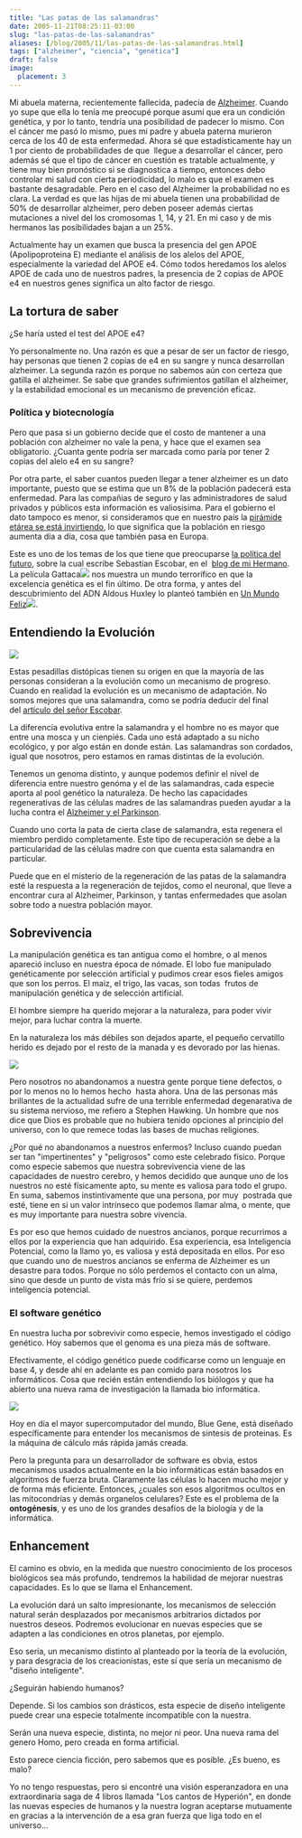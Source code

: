 ```yaml
---
title: "Las patas de las salamandras"
date: 2005-11-21T08:25:11-03:00
slug: "las-patas-de-las-salamandras"
aliases: [/blog/2005/11/las-patas-de-las-salamandras.html]
tags: ["alzheimer", "ciencia", "genética"]
draft: false
image:
  placement: 3
---
```


Mi abuela materna, recientemente fallecida, padecía
de [Alzheimer](http://es.wikipedia.org/wiki/Alzheimer). Cuando yo supe
que ella lo tenía me preocupé porque asumí que era un condición
genética, y por lo tanto, tendría una posibilidad de padecer lo mismo.
Con el cáncer me pasó lo mismo, pues mi padre y abuela paterna murieron
cerca de los 40 de esta enfermedad. Ahora sé que estadísticamente hay un
1 por ciento de probabilidades de que  llegue a desarrollar el cáncer,
pero además sé que el tipo de cáncer en cuestión
es tratable actualmente, y tiene muy bien pronóstico si se diagnostica a
tiempo, entonces debo controlar mi salud con cierta periodicidad, lo
malo es que el examen es bastante desagradable. Pero en el caso del
Alzheimer la probabilidad no es clara. La verdad es que las hijas de mi
abuela tienen una probabilidad de 50% de desarrollar alzheimer, pero
deben poseer además ciertas mutaciones a nivel del los cromosomas 1, 14,
y 21. En mi caso y de mis hermanos las posibilidades bajan a un 25%.

Actualmente hay un examen que busca la presencia del gen APOE
(Apolipoproteina E) mediante el análisis de los alelos del APOE,
especialmente la variedad del APOE e4. Cómo todos heredamos los alelos
APOE de cada uno de nuestros padres, la presencia de 2 copias de APOE e4
en nuestros genes significa un alto factor de riesgo.

## La tortura de saber

¿Se haría usted el test del APOE e4?

Yo personalmente no. Una razón es que a pesar de ser un factor de
riesgo, hay personas que tienen 2 copias de e4 en su sangre y nunca
desarrollan alzheimer. La segunda razón es porque no sabemos aún con
certeza que gatilla el alzheimer. Se sabe que grandes sufrimientos
gatillan el alzheimer, y la estabilidad emocional es un mecanismo de
prevención eficaz.

### Política y biotecnología

Pero que pasa si un gobierno decide que el costo de mantener a una
población con alzheimer no vale la pena, y hace que el examen sea
obligatorio. ¿Cuanta gente podría ser marcada como paría por tener 2
copias del alelo e4 en su sangre?

Por otra parte, el saber cuantos pueden llegar a tener alzheimer es un
dato importante, puesto que se estima que un 8% de la población padecerá
esta enfermedad. Para las compañias de seguro y las administradores de
salud privados y públicos esta información es valiosisima. Para el
gobierno el dato tampoco es menor, si consideramos que en nuestro país
la [pirámide etárea se está invirtiendo](http://www.censo2000.cl/), lo
que significa que la población en riesgo aumenta día a día, cosa que
también pasa en Europa.

Este es uno de los temas de los que tiene que preocuparse 
[la política del futuro](http://www.ricardodiaz.org/archives/2005/11/futuro_politico.html),
sobre la cual escribe Sebastían Escobar, en el 
[blog de mi Hermano](http://www.ricardodiaz.org/). 
La película Gattaca![](http://www.assoc-amazon.com/e/ir?t=lanaturaledel-20&l=ur2&o=1)
nos muestra un mundo terrorífico en que la excelencia genética es el fin
último. De otra forma, y antes del descubrimiento del ADN Aldous Huxley
lo planteó también en [Un Mundo Feliz](http://www.amazon.com/exec/obidos/redirect?link_code=ur2&tag=lanaturaledel-20&camp=1789&creative=9325&path=http://www.amazon.com/gp/product/9871138512?v=glance%26n=283155%26n=507846%26s=books%26v=glance)![](http://www.assoc-amazon.com/e/ir?t=lanaturaledel-20&l=ur2&o=1).

## Entendiendo la Evolución 

![](Salamandra.jpg)

Estas pesadillas distópicas tienen su origen en que la mayoría de las personas
consideran a la evolución como un mecanismo de progreso. Cuando en
realidad la evolución es un mecanismo de adaptación. No somos mejores
que una salamandra, como se podría deducir del final del [artículo del
señor Escobar](http://www.ricardodiaz.org/archives/2005/11/futuro_politico.html).

La diferencia evolutiva entre la salamandra y el hombre no es mayor que
entre una mosca y un cienpiés. Cada uno está adaptado a su nicho
ecológico, y por algo están en donde están. Las salamandras son
cordados, igual que nosotros, pero estamos en ramas distintas de la
evolución.

Tenemos un genoma distinto, y aunque podemos definir el nivel de
diferencia entre nuestro genóma y el de las salamandras, cada especie
aporta al pool genético la naturaleza. De hecho las capacidades
regenerativas de las células madres de las salamandras pueden ayudar a
la lucha contra el [Alzheimer y el Parkinson](http://www.astroseti.org/vernew.php?codigo=208).

Cuando uno corta la pata de cierta clase de salamandra, esta regenera el
miembro perdido completamente. Este tipo de recuperación se debe a la
particularidad de las células madre con que cuenta esta salamandra en
particular.

Puede que en el misterio de la regeneración de las patas de la
salamandra esté la respuesta a la regeneración de tejidos, como el
neuronal, que lleve a encontrar cura al Alzheimer, Parkinson, y tantas
enfermedades que asolan sobre todo a nuestra población mayor.

## Sobrevivencia

La manipulación genética es tan antigua como el hombre, o al menos
apareció incluso en nuestra época de nómade. El lobo fue manipulado
genéticamente por selección artificial y pudimos crear esos fieles
amigos que son los perros. El maiz, el trigo, las vacas, son todas 
frutos de manipulación genética y de selección artificial.

El hombre siempre ha querido mejorar a la naturaleza, para poder vivir
mejor, para luchar contra la muerte.

En la naturaleza los más débiles son dejados aparte, el pequeño
cervatillo herido es dejado por el resto de la manada y es devorado por
las hienas.

![](stephen-hawking.jpg)

Pero nosotros no abandonamos a nuestra gente porque tiene defectos, o por lo
menos no lo hemos hecho  hasta ahora. Una de las personas más brillantes
de la actualidad sufre de una terrible enfermedad degenarativa de su
sistema nervioso, me refiero a Stephen Hawking.
Un hombre que nos dice que Dios es probable que no hubiera tenido
opciones al principio del universo, con lo que remece todas las bases de
muchas religiones.

¿Por qué no abandonamos a nuestros enfermos? Incluso cuando puedan ser
tan "impertinentes" y "peligrosos" como este celebrado
físico. Porque como especie sabemos que nuestra sobrevivencia viene de
las capacidades de nuestro cerebro, y hemos decidido que aunque uno de
los nuestros no esté físicamente apto, su mente es valiosa para todo el
grupo. En suma, sabemos instintivamente que una persona, por muy 
postrada que esté, tiene en si un valor intrínseco que podemos llamar
alma, o mente, que es muy importante para nuestra sobre vivencia.

Es por eso que hemos cuidado de nuestros ancianos, porque recurrimos a
ellos por la experiencia que han adquirido. Esa experiencia, esa
Inteligencia Potencial, como la llamo yo, es valiosa y está depositada
en ellos. Por eso que cuando uno de nuestros ancianos se enferma de
Alzheimer es un desastre para todos. Porque no sólo perdemos el contacto
con un alma, sino que desde un punto de vista más frío si se quiere,
perdemos inteligencia potencial.

### El software genético

En nuestra lucha por sobrevivir como especie, hemos investigado el
código genético. Hoy sabemos que el genoma es una pieza más de software.

Efectivamente, el código genético puede codificarse como un lenguaje en
base 4, y desde ahí en adelante es pan comido para nosotros los
informáticos. Cosa que recién están entendiendo los biólogos y que ha
abierto una nueva rama de investigación la llamada bio informática.

![](blue-gene.jpg)

Hoy en día el mayor supercomputador del mundo, Blue Gene, está diseñado
específicamente para entender los mecanismos de sintesis de proteinas.
Es la máquina de cálculo más rápida jamás creada.

Pero la pregunta para un desarrollador de software es obvia, estos
mecanismos usados actualmente en la bio informáticas están basados en
algoritmos de fuerza bruta. Claramente las células lo hacen mucho mejor
y de forma más eficiente. Entonces, ¿cuales son esos algoritmos ocultos
en las mitocondrías y demás organelos celulares? Este es el problema de
la **ontogénesis**, y es uno de los grandes desafios de la biología y de
la informática.

## Enhancement

El camino es obvio, en la medida que nuestro conocimiento de los
procesos biológicos sea más profundo, tendremos la habilidad de mejorar
nuestras capacidades. Es lo que se llama el Enhancement.

La evolución dará un salto impresionante, los mecanismos de selección
natural serán desplazados por mecanismos arbitrarios dictados por
nuestros deseos. Podremos evolucionar en nuevas especies que se adapten
a las condiciones en otros planetas, por ejemplo.

Eso sería, un mecanismo distinto al planteado por la teoría de la
evolución, y para desgracia de los creacionistas, este sí que sería un
mecanismo de "diseño inteligente".

¿Seguirán habiendo humanos?

Depende. Si los cambios son drásticos, esta especie de diseño
inteligente puede crear una especie totalmente incompatible con la
nuestra.

Serán una nueva especie, distinta, no mejor ni peor. Una nueva rama del
genero Homo, pero creada en forma artificial.

Esto parece ciencia ficción, pero sabemos que es posible. ¿Es bueno, es
malo?

Yo no tengo respuestas, pero si encontré una visión esperanzadora en una
extraordinaria saga de 4 libros llamada "Los cantos de Hyperión", en
donde las nuevas especies de humanos y la nuestra logran aceptarse
mutuamente en gracias a la intervención de a esa gran fuerza que liga
todo en el universo\...
